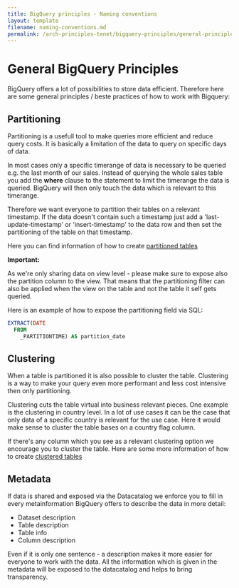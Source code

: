 ```yaml
---
title: BigQuery principles - Naming conventions
layout: template
filename: naming-conventions.md
permalink: /arch-principles-tenet/bigquery-principles/general-principles
--- 
```



# General BigQuery Principles

BigQuery offers a lot of possibilities to store data efficient. Therefore here are some general principles /
beste practices of how to work with Bigquery: 


## Partitioning

Partitioning is a usefull tool to make queries more efficient and reduce query costs. It is basically a 
limitation of the data to query on specific days of data. 

In most cases only a specific timerange of data is necessary to be queried e.g. the last month of our sales. 
Instead of querying the whole sales table you add the **where** clause to the statement to limit the timerange
the data is queried. BigQuery will then only touch the data which is relevant to this timerange. 

Therefore we want everyone to partition their tables on a relevant timestamp. If the data doesn't contain such 
a timestamp just add a 'last-update-timestamp' or 'insert-timestamp' to the data row and then set the partitioning
of the table on that timestamp.

Here you can find information of how to create [partitioned tables](https://cloud.google.com/bigquery/docs/partitioned-tables)

**Important:**

As we're only sharing data on view level - please make sure to expose also the partition column to the view. 
That means that the partitioning filter can also be applied when the view on the table and not the table it self 
gets queried. 

Here is an example of how to expose the partitioning field via SQL: 

````sql
EXTRACT(DATE
  FROM
    _PARTITIONTIME) AS partition_date
````


## Clustering 

When a table is partitioned it is also possible to cluster the table. Clustering is a way to make your query even more performant
and less cost intensive then only partitioning. 

Clustering cuts the table virtual into business relevant pieces. One example is the clustering in country level. 
In a lot of use cases it can be the case that only data of a specific country is relevant for the use case. Here 
it would make sense to cluster the table bases on a country flag column. 

If there's any column which you see as a relevant clustering option we encourage you to cluster the table. 
Here are some more information of how to create [clustered tables](https://cloud.google.com/bigquery/docs/creating-partitioned-tables)

## Metadata

If data is shared and exposed via the Datacatalog we enforce you to fill in every metainformation BigQuery offers 
to describe the data in more detail: 

- Dataset description 
- Table description 
- Table info
- Column description

Even if it is only one sentence - a description makes it more easier for everyone to work with the data. All the information 
which is given in the metadata will be exposed to the datacatalog and helps to bring transparency. 



